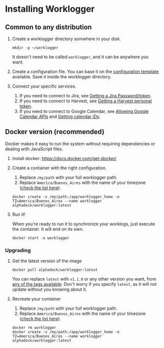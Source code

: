 # Installing Worklogger

## Common to any distribution

1. Create a worklogger directory somwhere in your disk.

   ```console
   mkdir -p ~/worklogger
   ```
   
   It doesn't need to be called `worklogger`, and it can be anywhere you want.
   
1. Create a configuration file. You can base it on the [configuration template](configuration.md) available. Save it inside the worklogger directory.

1. Connect your specific services.

   1. If you need to connect to Jira, see [Getting a Jira Password/token](https://github.com/AlphaGit/worklogger#getting-a-jira-passwordtoken).
   1. If you need to connect to Harvest, see [Getting a Harvest personal token](https://github.com/AlphaGit/worklogger#getting-a-harvest-personal-token).
   1. If you need to connect to Google Calendar, see [Allowing Google Calendar APIs](https://github.com/AlphaGit/worklogger#allowing-google-calendar-apis) and [Getting calendar IDs](https://github.com/AlphaGit/worklogger#getting-your-calendar-ids).

## Docker version (recommended)

Docker makes it easy to run the system without requiring dependencies or dealing with JavaScript files.

1. Install docker: https://docs.docker.com/get-docker/
   
1. Create a container with the right configuration.

   1. Replace `/my/path` with your full worklogger path.
   1. Replace `America/Buenos_Aires` with the name of your timezone ([check the list here](https://en.wikipedia.org/wiki/List_of_tz_database_time_zones)).

   ```console
   docker create -v /my/path:/app/worklogger_home -e TZ=America/Buenos_Aires --name worklogger alphadock/worklogger:latest
   ```
   
1. Run it!

   When you're ready to run it to synchronize your worklogs, just execute the container. It will end on its own.
   
   ```console
   docker start -a worklogger
   ```
     
### Upgrading

1. Get the latest version of the image

   ```console
   docker pull alphadock/worklogger:latest
   ```
   
   You can replace `latest` with `v1.1.0` or any other version you want, from [any of the tags available](https://hub.docker.com/r/alphadock/worklogger/tags). Don't worry if you specify `latest`, as it will not update without you knowing about it.

1. Recreate your container

   1. Replace `/my/path` with your full worklogger path.
   1. Replace `America/Buenos_Aires` with the name of your timezone ([check the list here](https://en.wikipedia.org/wiki/List_of_tz_database_time_zones)).

    ```console
    docker rm worklogger
    docker create -v /my/path:/app/worklogger_home -e TZ=America/Buenos_Aires --name worklogger alphadock/worklogger:latest
    ```
